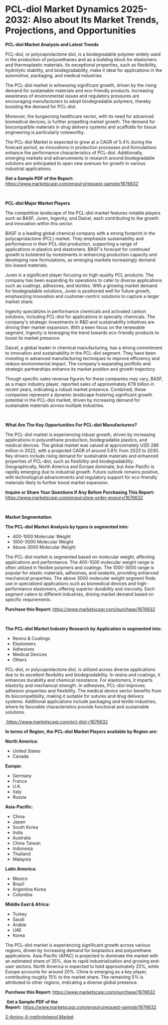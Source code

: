 <p><h1>PCL-diol Market Dynamics 2025-2032: Also about Its Market Trends, Projections, and Opportunities</h1></p><p><strong>PCL-diol Market Analysis and Latest Trends</strong></p>
<p><p>PCL-diol, or polycaprolactone diol, is a biodegradable polymer widely used in the production of polyurethanes and as a building block for elastomers and thermoplastic materials. Its exceptional properties, such as flexibility, hydrolytic stability, and biodegradability, make it ideal for applications in the automotive, packaging, and medical industries.</p><p>The PCL-diol market is witnessing significant growth, driven by the rising demand for sustainable materials and eco-friendly products. Increasing awareness of environmental issues and regulatory pressures are encouraging manufacturers to adopt biodegradable polymers, thereby boosting the demand for PCL-diol. </p><p>Moreover, the burgeoning healthcare sector, with its need for advanced biomedical devices, is further propelling market growth. The demand for biocompatible materials in drug delivery systems and scaffolds for tissue engineering is particularly noteworthy. </p><p>The PCL-diol Market is expected to grow at a CAGR of 5.4% during the forecast period, as innovations in production processes and formulations enhance the performance characteristics of PCL-diol. Additionally, emerging markets and advancements in research around biodegradable solutions are anticipated to open new avenues for growth in various industrial applications.</p></p>
<p><strong>Get a Sample PDF of the Report:&nbsp;</strong> <a href="https://www.marketscagr.com/enquiry/request-sample/1676632?utm_campaign=1889&utm_medium=2&utm_source=Github&utm_content=ia&utm_term=24032025&utm_id=pcl-diol">https://www.marketscagr.com/enquiry/request-sample/1676632</a></p>
<p>&nbsp;</p>
<p><strong>PCL-diol Major Market Players</strong></p>
<p><p>The competitive landscape of the PCL-diol market features notable players such as BASF, Juren, Ingevity, and Daicel, each contributing to the growth and innovation within this sector.</p><p>BASF is a leading global chemical company with a strong footprint in the polycaprolactone (PCL) market. They emphasize sustainability and performance in their PCL-diol production, supporting a range of applications in plastics and elastomers. BASF's forecast for continued growth is bolstered by investments in enhancing production capacity and developing new formulations, as emerging markets increasingly demand bio-based materials.</p><p>Juren is a significant player focusing on high-quality PCL products. The company has been expanding its operations to cater to diverse applications such as coatings, adhesives, and textiles. With a growing market demand for biodegradable solutions, Juren is positioned well for future growth, emphasizing innovation and customer-centric solutions to capture a larger market share.</p><p>Ingevity specializes in performance chemicals and activated carbon solutions, including PCL-diol for applications in specialty chemicals. The company's strategic investments in R&D and sustainability initiatives are driving their market expansion. With a keen focus on the renewable segment, Ingevity is leveraging the trend towards eco-friendly products to boost its market presence.</p><p>Daicel, a global leader in chemical manufacturing, has a strong commitment to innovation and sustainability in the PCL-diol segment. They have been investing in advanced manufacturing techniques to improve efficiency and reduce environmental impact. The company's expanding portfolio and strategic partnerships enhance its market position and growth trajectory.</p><p>Though specific sales revenue figures for these companies may vary, BASF, as a major industry player, reported sales of approximately €78 billion in recent years, indicating a robust market presence. Combined, these companies represent a dynamic landscape fostering significant growth potential in the PCL-diol market, driven by increasing demand for sustainable materials across multiple industries.</p></p>
<p>&nbsp;</p>
<p><strong>What Are The Key Opportunities For PCL-diol Manufacturers?</strong></p>
<p><p>The PCL-diol market is experiencing robust growth, driven by increasing applications in polyurethane production, biodegradable plastics, and medical devices. The global market was valued at approximately USD 286 million in 2022, with a projected CAGR of around 5.8% from 2023 to 2030. Key drivers include rising demand for sustainable materials and enhanced properties of PCL-diol, such as flexibility and biodegradability. Geographically, North America and Europe dominate, but Asia-Pacific is rapidly emerging due to industrial growth. Future outlook remains positive, with technological advancements and regulatory support for eco-friendly materials likely to further boost market expansion.</p></p>
<p><strong>Inquire or Share Your Questions If Any Before Purchasing This Report:</strong> <a href="https://www.marketscagr.com/enquiry/pre-order-enquiry/1676632?utm_campaign=1889&utm_medium=2&utm_source=Github&utm_content=ia&utm_term=24032025&utm_id=pcl-diol">https://www.marketscagr.com/enquiry/pre-order-enquiry/1676632</a></p>
<p>&nbsp;</p>
<p><strong>Market Segmentation</strong></p>
<p><strong>The PCL-diol Market Analysis by types is segmented into:</strong></p>
<p><ul><li>400-1000 Molecular Weight</li><li>1000-3000 Molecular Weight</li><li>Above 3000 Molecular Weight</li></ul></p>
<p><p>The PCL-diol market is segmented based on molecular weight, affecting applications and performance. The 400-1000 molecular weight range is often utilized in flexible polymers and coatings. The 1000-3000 range is popular for elastic materials, adhesives, and sealants, providing enhanced mechanical properties. The above 3000 molecular weight segment finds use in specialized applications such as biomedical devices and high-performance elastomers, offering superior durability and viscosity. Each segment caters to different industries, driving market demand based on specific requirements.</p></p>
<p><strong>Purchase this Report:&nbsp;</strong><a href="https://www.marketscagr.com/purchase/1676632?utm_campaign=1889&utm_medium=2&utm_source=Github&utm_content=ia&utm_term=24032025&utm_id=pcl-diol">https://www.marketscagr.com/purchase/1676632</a></p>
<p>&nbsp;</p>
<p><strong>The PCL-diol Market Industry Research by Application is segmented into:</strong></p>
<p><ul><li>Resins & Coatings</li><li>Elastomers</li><li>Adhesives</li><li>Medical Devices</li><li>Others</li></ul></p>
<p><p>PCL-diol, or polycaprolactone diol, is utilized across diverse applications due to its excellent flexibility and biodegradability. In resins and coatings, it enhances durability and chemical resistance. For elastomers, it imparts elasticity and mechanical strength. In adhesives, PCL-diol improves adhesion properties and flexibility. The medical device sector benefits from its biocompatibility, making it suitable for sutures and drug delivery systems. Additional applications include packaging and textile industries, where its favorable characteristics provide functional and sustainable solutions.</p></p>
<p><a href="https://www.marketscagr.com/pcl-diol-r1676632?utm_campaign=1889&utm_medium=2&utm_source=Github&utm_content=ia&utm_term=24032025&utm_id=pcl-diol">&nbsp;https://www.marketscagr.com/pcl-diol-r1676632</a></p>
<p><strong>In terms of Region, the PCL-diol Market Players available by Region are:</strong></p>
<p>
    <p> <strong> North America: </strong>
        <ul>
            <li>United States</li>
            <li>Canada</li>
        </ul>
        </p> 
    <p> <strong> Europe: </strong>
        <ul>
            <li>Germany</li>
            <li>France</li>
            <li>U.K.</li>
            <li>Italy</li>
            <li>Russia</li>
        </ul>
        </p> 
    <p> <strong> Asia-Pacific: </strong>
        <ul>
            <li>China</li>
            <li>Japan</li>
            <li>South Korea</li>
            <li>India</li>
            <li>Australia</li>
            <li>China Taiwan</li>
            <li>Indonesia</li>
            <li>Thailand</li>
            <li>Malaysia</li>
        </ul>
        </p> 
    <p> <strong> Latin America: </strong>
        <ul>
            <li>Mexico</li>
            <li>Brazil</li>
            <li>Argentina Korea</li>
            <li>Colombia</li>
        </ul>
        </p> 
    <p> <strong> Middle East & Africa: </strong>
        <ul>
            <li>Turkey</li>
            <li>Saudi</li>
            <li>Arabia</li>
            <li>UAE</li>
            <li>Korea</li>
        </ul>
    </p>
    </p>
<p><p>The PCL-diol market is experiencing significant growth across various regions, driven by increasing demand for bioplastics and polyurethane applications. Asia-Pacific (APAC) is projected to dominate the market with an estimated share of 35%, due to rapid industrialization and growing end-user sectors. North America is expected to hold approximately 25%, while Europe accounts for around 20%. China is emerging as a key player, contributing roughly 15% to the market share. The remaining 5% is attributed to other regions, indicating a diverse global presence.</p></p>
<p><strong>Purchase this Report: </strong><a href="https://www.marketscagr.com/purchase/1676632?utm_campaign=1889&utm_medium=2&utm_source=Github&utm_content=ia&utm_term=24032025&utm_id=pcl-diol">https://www.marketscagr.com/purchase/1676632</a></p>
<p>&nbsp;<strong>Get a Sample PDF of the Report:&nbsp;&nbsp;</strong><a href="https://www.marketscagr.com/enquiry/request-sample/1676632?utm_campaign=1889&utm_medium=2&utm_source=Github&utm_content=ia&utm_term=24032025&utm_id=pcl-diol">https://www.marketscagr.com/enquiry/request-sample/1676632</a></p>
<p><strong></strong></p>
<p><p><a href="https://github.com/globismark/Market-Research-Report-List-6/blob/main/2-amino-4-methylphenol-market.md?utm_campaign=1889&utm_medium=2&utm_source=Github&utm_content=ia&utm_term=24032025&utm_id=pcl-diol">2-Amino-4-methylphenol Market</a></p></p>